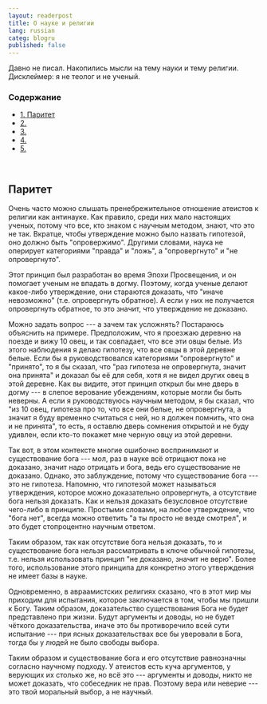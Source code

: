 ```yaml
---
layout: readerpost
title: О науке и религии 
lang: russian
categ: blogru
published: false
---
```


Давно не писал. Накопились мысли на тему науки и тему религии. Дисклеймер: я не теолог и не ученый.

### Содержание
<ul class="index">
<li><a href="#parity">1. Паритет</a></li>
<li><a href="#">2.</a></li>
<li><a href="#">3.</a></li>
<li><a href="#">4.</a></li>
<li><a href="#">5.</a></li>
</ul>

<a name="parity"></a><br>
## Паритет

Очень часто можно слышать пренебрежительное отношение атеистов к религии как антинауке. Как правило, среди них мало настоящих ученых, потому что все, кто знаком с научным методом, знают, что это не так. Вкратце, чтобы утверждение можно было назвать гипотезой, оно должно быть "опровержимо". Другими словами, наука не оперирует категориями "правда" и "ложь", а "опровергнуто" и "не опровергнуто".

Этот принцип был разработан во время Эпохи Просвещения, и он помогает ученым не впадать в догму. Поэтому, когда ученые делают какое-либо утверждение, они стараются доказать, что "иначе невозможно" (т.е. опровергнуть обратное). А если у них не получается опровергнуть обратное, то это значит, что утверждение не доказано. 

Можно задать вопрос --- а зачем так усложнять? Постараюсь объяснить на примере. Предположим, что я проезжаю деревню на поезде и вижу 10 овец, и так совпадает, что все эти овцы белые. Из этого наблюдения я делаю гипотезу, что все овцы в этой деревне белые. Если бы я руководствовался категориями "опровергнуто" и "принято", то я бы сказал, что "раз гипотеза не опровергнута, значит она принята" и доказал бы её для себя, хотя я не видел других овец в этой деревне. Как вы видите, этот принцип открыл бы мне дверь в догму --- в слепое верование убеждениям, которые могли бы быть неверны. А если я руководствуюсь научным методом, я бы сказал, что "из 10 овец, гипотеза про то, что все они белые, не опровергнута, а значит я буду временно считаться с ней, но я должен помнить, что она и не принята", то есть, я оставлю дверь сомнения открытой и не буду удивлен, если кто-то покажет мне черную овцу из этой деревни. 

Так вот, в этом контексте многие ошибочно воспринимают и существование бога --- мол, раз в науке всё отрицают пока не доказано, значит надо отрицать и бога, ведь его существование не доказано. Однако, это заблуждение, потому что существование бога --- это не гипотеза. Напомню, что гипотезой может называться утверждения, которое можно доказательно опровергнуть, а отсутствие бога нельзя доказать. Как и нельзя доказать безусловное отсутствие чего-либо в принципе. Простыми словами, на любое утверждение, что "бога нет", всегда можно ответить "а ты просто не везде смотрел", и это будет стопроцентно научным ответом.

Таким образом, так как отсутствие бога нельзя доказать, то и существование бога нельзя рассматривать в ключе обычной гипотезы, т.е. нельзя использовать принцип "не доказано, значит не верю". Более того, использование этого принципа для конкретно этого утверждения не имеет базы в науке.

Одновременно, в авраамистских религиях сказано, что в этот мир мы приходим для испытания, которое заключается в том, чтобы мы пришли к Богу. Таким образом, доказательство существования Бога не будет представлено при жизни. Будут аргументы и доводы, но не будет чёткого доказательства, иначе это бы противоречило всей сути испытание --- при ясных доказательствах все бы уверовали в Бога, тогда бы у людей не было свободы выбора.

Таким образом и существование бога и его отсутствие равнозначны согласно научному подходу. У атеистов есть куча аргументов, у верующих их столько же, но всё это --- аргументы и доводы, никто не может доказать, что собеседник не прав. Поэтому вера или неверие --- это твой моральный выбор, а не научный.



